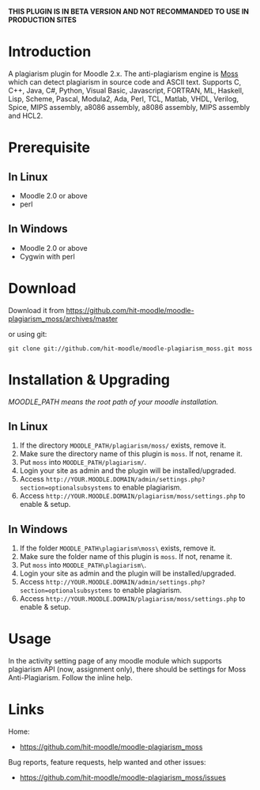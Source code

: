 **THIS PLUGIN IS IN BETA VERSION AND NOT RECOMMANDED TO USE IN PRODUCTION SITES**

Introduction
============

A plagiarism plugin for Moodle 2.x. The anti-plagiarism engine is [Moss](http://theory.stanford.edu/~aiken/moss/) which can detect plagiarism in source code and ASCII text. Supports C, C++, Java, C#, Python, Visual Basic, Javascript, FORTRAN, ML, Haskell, Lisp, Scheme, Pascal, Modula2, Ada, Perl, TCL, Matlab, VHDL, Verilog, Spice, MIPS assembly, a8086 assembly, a8086 assembly, MIPS assembly and HCL2.


Prerequisite
============

In Linux
--------

* Moodle 2.0 or above
* perl

In Windows
----------

* Moodle 2.0 or above
* Cygwin with perl


Download
========

Download it from https://github.com/hit-moodle/moodle-plagiarism_moss/archives/master

or using git:

`git clone git://github.com/hit-moodle/moodle-plagiarism_moss.git moss`


Installation & Upgrading
========================

*MOODLE_PATH means the root path of your moodle installation.*

In Linux
--------

1. If the directory `MOODLE_PATH/plagiarism/moss/` exists, remove it.
2. Make sure the directory name of this plugin is `moss`. If not, rename it.
3. Put `moss` into `MOODLE_PATH/plagiarism/`.
4. Login your site as admin and the plugin will be installed/upgraded.
5. Access `http://YOUR.MOODLE.DOMAIN/admin/settings.php?section=optionalsubsystems` to enable plagiarism.
6. Access `http://YOUR.MOODLE.DOMAIN/plagiarism/moss/settings.php` to enable & setup.

In Windows
----------

1. If the folder `MOODLE_PATH\plagiarism\moss\` exists, remove it.
2. Make sure the folder name of this plugin is `moss`. If not, rename it.
3. Put `moss` into `MOODLE_PATH\plagiarism\`.
4. Login your site as admin and the plugin will be installed/upgraded.
5. Access `http://YOUR.MOODLE.DOMAIN/admin/settings.php?section=optionalsubsystems` to enable plagiarism.
6. Access `http://YOUR.MOODLE.DOMAIN/plagiarism/moss/settings.php` to enable & setup.


Usage
=====

In the activity setting page of any moodle module which supports plagiarism API (now, assignment only), there should be settings for Moss Anti-Plagiarism. Follow the inline help.


Links
=====

Home:

* <https://github.com/hit-moodle/moodle-plagiarism_moss>

Bug reports, feature requests, help wanted and other issues:

* <https://github.com/hit-moodle/moodle-plagiarism_moss/issues>
